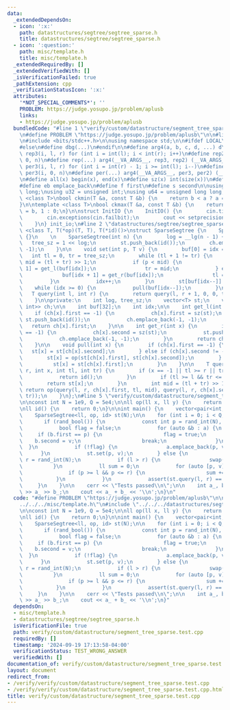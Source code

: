 ```yaml
---
data:
  _extendedDependsOn:
  - icon: ':x:'
    path: datastructures/segtree/segtree_sparse.h
    title: datastructures/segtree/segtree_sparse.h
  - icon: ':question:'
    path: misc/template.h
    title: misc/template.h
  _extendedRequiredBy: []
  _extendedVerifiedWith: []
  _isVerificationFailed: true
  _pathExtension: cpp
  _verificationStatusIcon: ':x:'
  attributes:
    '*NOT_SPECIAL_COMMENTS*': ''
    PROBLEM: https://judge.yosupo.jp/problem/aplusb
    links:
    - https://judge.yosupo.jp/problem/aplusb
  bundledCode: "#line 1 \"verify/custom/datastructure/segment_tree_sparse.test.cpp\"\
    \n#define PROBLEM \"https://judge.yosupo.jp/problem/aplusb\"\n\n#line 1 \"misc/template.h\"\
    \n#include <bits/stdc++.h>\n\nusing namespace std;\n\n#ifdef LOCAL\n#include <utils>\n\
    #else\n#define dbg(...)\n#endif\n\n#define arg4(a, b, c, d, ...) d\n \n#define\
    \ rep3(i, l, r) for (int i = int(l); i < int(r); i++)\n#define rep2(i, n) rep3(i,\
    \ 0, n)\n#define rep(...) arg4(__VA_ARGS__, rep3, rep2) (__VA_ARGS__)\n \n#define\
    \ per3(i, l, r) for (int i = int(r) - 1; i >= int(l); i--)\n#define per2(i, n)\
    \ per3(i, 0, n)\n#define per(...) arg4(__VA_ARGS__, per3, per2) (__VA_ARGS__)\n\
    \n#define all(x) begin(x), end(x)\n#define sz(x) int(size(x))\n#define pb push_back\n\
    #define eb emplace_back\n#define f first\n#define s second\n\nusing ll = long\
    \ long;\nusing u32 = unsigned int;\nusing u64 = unsigned long long;\n\ntemplate\
    \ <class T>\nbool ckmin(T &a, const T &b) {\n    return b < a ? a = b, 1 : 0;\n\
    }\n\ntemplate <class T>\nbool ckmax(T &a, const T &b) {\n    return b > a ? a\
    \ = b, 1 : 0;\n}\n\nstruct InitIO {\n    InitIO() {\n        cin.tie(0)->sync_with_stdio(0);\n\
    \        cin.exceptions(cin.failbit);\n        cout << setprecision(10) << fixed;\n\
    \    }\n} init_io;\n#line 2 \"datastructures/segtree/segtree_sparse.h\"\n\ntemplate\
    \ <class T, T(*op)(T, T), T(*id)()>\nstruct SparseSegtree {\n    SparseSegtree()\
    \ {}\n    \n    SparseSegtree(int n) {\n        log = __lg(n - 1) + 1;\n     \
    \   tree_sz = 1 << log;\n        st.push_back(id());\n        ch.emplace_back(-1,\
    \ -1);\n    }\n\n    void set(int p, T v) {\n        buf[0] = idx = 0;\n     \
    \   int tl = 0, tr = tree_sz;\n        while (tl + 1 != tr) {\n            int\
    \ mid = (tl + tr) >> 1;\n            if (p < mid) {\n                buf[idx +\
    \ 1] = get_l(buf[idx]);\n                tr = mid;\n            } else {\n   \
    \             buf[idx + 1] = get_r(buf[idx]);\n                tl = mid;\n   \
    \         }\n            idx++;\n        }\n        st[buf[idx--]] = v;\n    \
    \    while (idx >= 0) {\n            pull(buf[idx--]);\n        }\n    }\n\n \
    \   T query(int l, int r) {\n        return query(l, r + 1, 0, 0, tree_sz);\n\
    \    }\n\nprivate:\n    int log, tree_sz;\n    vector<T> st;\n    vector<pair<int,\
    \ int>> ch;\n\n    int buf[32];\n    int idx;\n\n    int get_l(int x) {\n    \
    \    if (ch[x].first == -1) {\n            ch[x].first = sz(st);\n           \
    \ st.push_back(id());\n            ch.emplace_back(-1, -1);\n        }\n     \
    \   return ch[x].first;\n    }\n\n    int get_r(int x) {\n        if (ch[x].second\
    \ == -1) {\n            ch[x].second = sz(st);\n            st.push_back(id());\n\
    \            ch.emplace_back(-1, -1);\n        }\n        return ch[x].second;\n\
    \    }\n\n    void pull(int x) {\n        if (ch[x].first == -1) {\n         \
    \   st[x] = st[ch[x].second];\n        } else if (ch[x].second != -1) {\n    \
    \        st[x] = op(st[ch[x].first], st[ch[x].second]);\n        } else {\n  \
    \          st[x] = st[ch[x].first];\n        }\n    }\n\n    T query(int l, int\
    \ r, int x, int tl, int tr) {\n        if (x == -1 || tl >= r || tr <= l) {\n\
    \            return id();\n        }\n        if (tl >= l && tr <= r) {\n    \
    \        return st[x];\n        }\n        int mid = (tl + tr) >> 1;\n       \
    \ return op(query(l, r, ch[x].first, tl, mid), query(l, r, ch[x].second, mid,\
    \ tr));\n    }\n};\n#line 5 \"verify/custom/datastructure/segment_tree_sparse.test.cpp\"\
    \n\nconst int N = 1e9, Q = 5e4;\n\nll op(ll x, ll y) {\n    return x + y;\n}\n\
    \nll id() {\n    return 0;\n}\n\nint main() {\n    vector<pair<int, int>> a;\n\
    \    SparseSegtree<ll, op, id> st(N);\n\n    for (int i = 0; i < Q; i++) {\n \
    \       if (rand_bool()) {\n            const int p = rand_int(N), v = rand_int(1e9);\n\
    \            bool flag = false;\n            for (auto &b : a) {\n           \
    \     if (b.first == p) {\n                    flag = true;\n                \
    \    b.second = v;\n                    break;\n                }\n          \
    \  }\n            if (!flag) {\n                a.emplace_back(p, v);\n      \
    \      }\n            st.set(p, v);\n        } else {\n            int l = rand_int(N),\
    \ r = rand_int(N);\n            if (l > r) {\n                swap(l, r);\n  \
    \          }\n            ll sum = 0;\n            for (auto [p, v] : a) {\n \
    \               if (p >= l && p <= r) {\n                    sum += v;\n     \
    \           }\n            }\n            assert(st.query(l, r) == sum);\n   \
    \     }\n    }\n\n    cerr << \"Tests passed\\n\";\n\n    int a_, b_;\n    cin\
    \ >> a_ >> b_;\n    cout << a_ + b_ << '\\n';\n}\n"
  code: "#define PROBLEM \"https://judge.yosupo.jp/problem/aplusb\"\n\n#include \"\
    ../../../misc/template.h\"\n#include \"../../../datastructures/segtree/segtree_sparse.h\"\
    \n\nconst int N = 1e9, Q = 5e4;\n\nll op(ll x, ll y) {\n    return x + y;\n}\n\
    \nll id() {\n    return 0;\n}\n\nint main() {\n    vector<pair<int, int>> a;\n\
    \    SparseSegtree<ll, op, id> st(N);\n\n    for (int i = 0; i < Q; i++) {\n \
    \       if (rand_bool()) {\n            const int p = rand_int(N), v = rand_int(1e9);\n\
    \            bool flag = false;\n            for (auto &b : a) {\n           \
    \     if (b.first == p) {\n                    flag = true;\n                \
    \    b.second = v;\n                    break;\n                }\n          \
    \  }\n            if (!flag) {\n                a.emplace_back(p, v);\n      \
    \      }\n            st.set(p, v);\n        } else {\n            int l = rand_int(N),\
    \ r = rand_int(N);\n            if (l > r) {\n                swap(l, r);\n  \
    \          }\n            ll sum = 0;\n            for (auto [p, v] : a) {\n \
    \               if (p >= l && p <= r) {\n                    sum += v;\n     \
    \           }\n            }\n            assert(st.query(l, r) == sum);\n   \
    \     }\n    }\n\n    cerr << \"Tests passed\\n\";\n\n    int a_, b_;\n    cin\
    \ >> a_ >> b_;\n    cout << a_ + b_ << '\\n';\n}"
  dependsOn:
  - misc/template.h
  - datastructures/segtree/segtree_sparse.h
  isVerificationFile: true
  path: verify/custom/datastructure/segment_tree_sparse.test.cpp
  requiredBy: []
  timestamp: '2024-09-19 17:13:58-04:00'
  verificationStatus: TEST_WRONG_ANSWER
  verifiedWith: []
documentation_of: verify/custom/datastructure/segment_tree_sparse.test.cpp
layout: document
redirect_from:
- /verify/verify/custom/datastructure/segment_tree_sparse.test.cpp
- /verify/verify/custom/datastructure/segment_tree_sparse.test.cpp.html
title: verify/custom/datastructure/segment_tree_sparse.test.cpp
---
```

